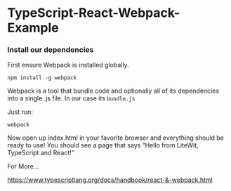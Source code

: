# TypeScript-React-Webpack-Example

### Install our dependencies
First ensure Webpack is installed globally.

`npm install -g webpack`

Webpack is a tool that bundle code and optionally all of its dependencies into a single .js file. In our case its `bundle.js`



Just run:

`webpack`

Now open up index.html in your favorite browser and everything should be ready to use! You should see a page that says “Hello from LiteWit,  TypeScript and React!”

For More...

https://www.typescriptlang.org/docs/handbook/react-&-webpack.html